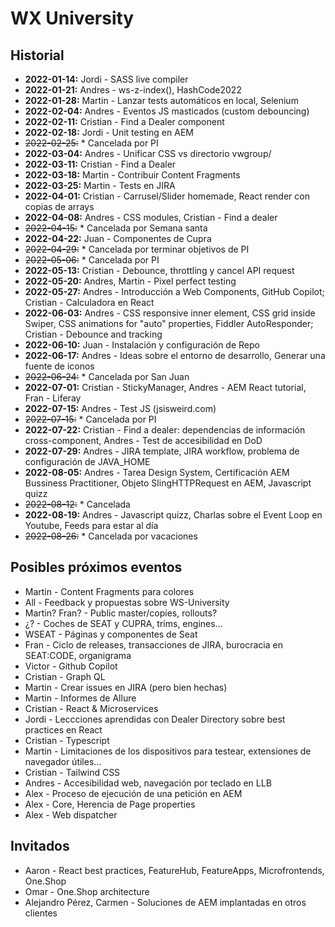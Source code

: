 # WX University

## Historial

+ **2022-01-14:** Jordi - SASS live compiler
+ **2022-01-21:** Andres - ws-z-index(), HashCode2022
+ **2022-01-28:** Martin - Lanzar tests automáticos en local, Selenium
+ **2022-02-04:** Andres - Eventos JS masticados (custom debouncing)
+ **2022-02-11:** Cristian - Find a Dealer component
+ **2022-02-18:** Jordi - Unit testing en AEM
+ ~~2022-02-25:~~ * Cancelada por PI
+ **2022-03-04:** Andres - Unificar CSS vs directorio vwgroup/
+ **2022-03-11:** Cristian - Find a Dealer
+ **2022-03-18:** Martin - Contribuir Content Fragments
+ **2022-03-25:** Martin - Tests en JIRA
+ **2022-04-01:** Cristian - Carrusel/Slider homemade, React render con copias de arrays
+ **2022-04-08:** Andres - CSS modules, Cristian - Find a dealer
+ ~~2022-04-15:~~ * Cancelada por Semana santa
+ **2022-04-22:** Juan - Componentes de Cupra
+ ~~2022-04-29:~~ * Cancelada por terminar objetivos de PI
+ ~~2022-05-06:~~ * Cancelada por PI
+ **2022-05-13:** Cristian - Debounce, throttling y cancel API request
+ **2022-05-20:** Andres, Martin - Pixel perfect testing
+ **2022-05-27:** Andres - Introducción a Web Components, GitHub Copilot; Cristian - Calculadora en React
+ **2022-06-03:** Andres - CSS responsive inner element, CSS grid inside Swiper, CSS animations for "auto" properties, Fiddler AutoResponder; Cristian - Debounce and tracking
+ **2022-06-10:** Juan - Instalación y configuración de Repo
+ **2022-06-17:** Andres - Ideas sobre el entorno de desarrollo, Generar una fuente de iconos
+ ~~2022-06-24:~~ * Cancelada por San Juan
+ **2022-07-01:** Cristian - StickyManager, Andres - AEM React tutorial, Fran - Liferay
+ **2022-07-15:** Andres - Test JS (jsisweird.com)
+ ~~2022-07-15:~~ * Cancelada por PI
+ **2022-07-22:** Cristian - Find a dealer: dependencias de información cross-component, Andres - Test de accesibilidad en DoD
+ **2022-07-29:** Andres - JIRA template, JIRA workflow, problema de configuración de JAVA_HOME
+ **2022-08-05:** Andres - Tarea Design System, Certificación AEM Bussiness Practitioner, Objeto SlingHTTPRequest en AEM, Javascript quizz
+ ~~2022-08-12:~~  * Cancelada
+ **2022-08-19:** Andres - Javascript quizz, Charlas sobre el Event Loop en Youtube, Feeds para estar al día
+ ~~2022-08-26:~~ * Cancelada por vacaciones

## Posibles próximos eventos

+ Martin - Content Fragments para colores
+ All - Feedback y propuestas sobre WS-University
+ Martin? Fran? - Public master/copies, rollouts?
+ ¿? - Coches de SEAT y CUPRA, trims, engines...
+ WSEAT - Páginas y componentes de Seat
+ Fran - Ciclo de releases, transacciones de JIRA, burocracia en SEAT:CODE, organigrama
+ Victor - Github Copilot
+ Cristian - Graph QL
+ Martin - Crear issues en JIRA (pero bien hechas)
+ Martin - Informes de Allure
+ Cristian - React & Microservices
+ Jordi - Leccciones aprendidas con Dealer Directory sobre best practices en React
+ Cristian - Typescript
+ Martin - Limitaciones de los dispositivos para testear, extensiones de navegador útiles...
+ Cristian - Tailwind CSS
+ Andres - Accesibilidad web, navegación por teclado en LLB
+ Alex - Proceso de ejecución de una petición en AEM
+ Alex - Core, Herencia de Page properties
+ Alex - Web dispatcher

## Invitados

+ Aaron - React best practices, FeatureHub, FeatureApps, Microfrontends, One.Shop
+ Omar - One.Shop architecture
+ Alejandro Pérez, Carmen - Soluciones de AEM implantadas en otros clientes